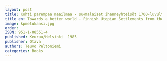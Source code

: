```yaml
---
layout: post
title: Kohti parempaa maailmaa - suomalaiset ihanneyhteisöt 1700-luvulta nykypäivään
title_en: Towards a better world - Finnish Utopian Settlements from the 1700's till today
image: kpmetukansi.jpg
order: 
ISBN: 951-1-08551-4
published: Keuruu/Helsinki  1985
publisher: Otava
authors: Teuvo Peltoniemi
categories: Books
---
```

 

